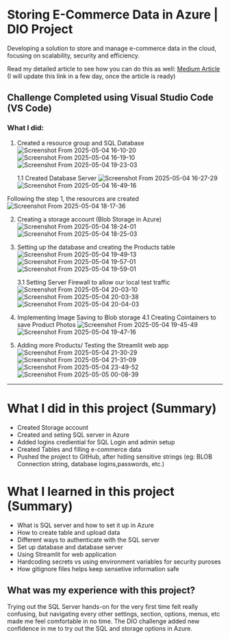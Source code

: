 # Storing E-Commerce Data in Azure | DIO Project
Developing a solution to store and manage e-commerce data in the cloud, focusing on scalability, security and efficiency.


Read my detailed article to see how you can do this as well: [Medium Article](https://immrbhattarai.medium.com)
(I will update this link in a few day, once the article is ready)

## Challenge Completed using Visual Studio Code (VS Code)

### What I did:
1. Created a resource group and SQL Database
   ![Screenshot From 2025-05-04 16-10-20](https://github.com/user-attachments/assets/329aaaa8-a604-409a-b6db-31561b96c7a0)
   ![Screenshot From 2025-05-04 16-19-10](https://github.com/user-attachments/assets/df92018d-4b21-43d8-8f87-8a0c4e3d7f12)
   ![Screenshot From 2025-05-04 19-23-03](https://github.com/user-attachments/assets/f5d8b254-8af1-43f1-9914-3f5d45680769)

   1.1 Created Database Server
   ![Screenshot From 2025-05-04 16-27-29](https://github.com/user-attachments/assets/56e496a1-0c5c-416c-a6a8-3949b022b2dc)
   ![Screenshot From 2025-05-04 16-49-16](https://github.com/user-attachments/assets/d2733da4-2c0a-4f7f-9026-67f333b2e602)

Following the step 1, the resources are created
![Screenshot From 2025-05-04 18-17-36](https://github.com/user-attachments/assets/735cd1cc-93b3-4ed1-b59f-0f566a222229)


2. Creating a storage account (Blob Storage in Azure)
![Screenshot From 2025-05-04 18-24-01](https://github.com/user-attachments/assets/9e3e26a2-4fd4-441f-9285-61ad5486c5b4)
![Screenshot From 2025-05-04 18-25-03](https://github.com/user-attachments/assets/c802fc5d-b925-4e5a-ae74-ba77ffe6d749)


3. Setting up the database and creating the Products table
![Screenshot From 2025-05-04 19-49-13](https://github.com/user-attachments/assets/96606b27-5744-4675-b5c1-25b6e72057b7)
![Screenshot From 2025-05-04 19-57-01](https://github.com/user-attachments/assets/922dd05b-8f1e-428b-ac41-3c9c3386d946)
![Screenshot From 2025-05-04 19-59-01](https://github.com/user-attachments/assets/c88215b0-71c6-422e-b0e7-d487586ba548)


   3.1 Setting Server Firewall to allow our local test traffic
   ![Screenshot From 2025-05-04 20-03-10](https://github.com/user-attachments/assets/095e189f-1c74-49ee-9515-aeb6623d1c79)
   ![Screenshot From 2025-05-04 20-03-38](https://github.com/user-attachments/assets/b7c85f61-25bc-4591-bddd-ad7ea8c6060e)
   ![Screenshot From 2025-05-04 20-04-03](https://github.com/user-attachments/assets/206630d0-e459-47bd-b509-1826c2921cb4)


4. Implementing Image Saving to Blob storage
  4.1 Creating Cointainers to save Product Photos
   ![Screenshot From 2025-05-04 19-45-49](https://github.com/user-attachments/assets/6a7b4e7e-54c6-41e0-a7b4-d9f262dec250)
   ![Screenshot From 2025-05-04 19-47-16](https://github.com/user-attachments/assets/c768a0b5-9fdb-4da3-979b-4390cf45dfb4)

  
5. Adding more Products/ Testing the Streamlit web app
   ![Screenshot From 2025-05-04 21-30-29](https://github.com/user-attachments/assets/accfb3ed-88a1-4fe4-9251-964fcba3b29f)
   ![Screenshot From 2025-05-04 21-31-09](https://github.com/user-attachments/assets/9c74d771-3d0e-4db6-99ed-5d43726a6a5a)
   ![Screenshot From 2025-05-04 23-49-52](https://github.com/user-attachments/assets/bc32dc43-a78a-41b7-9cd9-34d3ffb6e796)
   ![Screenshot From 2025-05-05 00-08-39](https://github.com/user-attachments/assets/37a1d88b-6401-46d9-8551-ebdbdfb7064a)


---
# What I did in this project (Summary)
- Created Storage account
- Created and seting SQL server in Azure
- Added logins crediential for SQL Login and admin setup
- Created Tables and filling e-commerce data
- Pushed the project to GitHub, after hiding sensitive strings (eg: BLOB Connection string, database logins,passwords, etc.)

# What I learned in this project (Summary)
- What is SQL server and how to set it up in Azure
- How to create table and upload data
- Different ways to authenticate with the SQL server
- Set up database and database server
- Using Streamlit for web application
- Hardcoding secrets vs using environment variables for security puroses
- How gitignore files helps keep sensetive information safe

## What was my experience with this project?
Trying out the SQL Server hands-on for the very first time felt really confusing, but navigating every other settings, section, options, menus, etc made me feel comfortable in no time. The DIO challenge added new confidence in me to try out the SQL and storage options in Azure.
